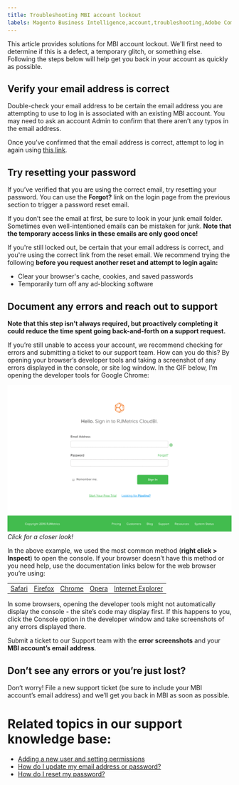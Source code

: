 ```yaml
---
title: Troubleshooting MBI account lockout
labels: Magento Business Intelligence,account,troubleshooting,Adobe Commerce,MBI
---
```


This article provides solutions for MBI account lockout. We'll first need to determine if this is a defect, a temporary glitch, or something else. Following the steps below will help get you back in your account as quickly as possible.

## Verify your email address is correct

Double-check your email address to be certain the email address you are attempting to use to log in is associated with an existing MBI account. You may need to ask an account Admin to confirm that there aren’t any typos in the email address.

Once you’ve confirmed that the email address is correct, attempt to log in again using [this link](https://dashboard.rjmetrics.com/v2/session/create#/).

## Try resetting your password

If you’ve verified that you are using the correct email, try resetting your password. You can use the **Forgot?** link on the login page from the previous section to trigger a password reset email.

If you don’t see the email at first, be sure to look in your junk email folder. Sometimes even well-intentioned emails can be mistaken for junk. **Note that the temporary access links in these emails are only good once!**

If you're still locked out, be certain that your email address is correct, and you're using the correct link from the reset email. We recommend trying the following **before you request another reset and attempt to login again:**

* Clear your browser's cache, cookies, and saved passwords
* Temporarily turn off any ad-blocking software

## Document any errors and reach out to support

 **Note that this step isn’t always required, but proactively completing it could reduce the time spent going back-and-forth on a support request.**

If you’re still unable to access your account, we recommend checking for errors and submitting a ticket to our support team. How can you do this? By opening your browser’s developer tools and taking a screenshot of any errors displayed in the console, or site log window. In the GIF below, I’m opening the developer tools for Google Chrome:

 [
![Opening Chrome's developer tools.](assets/Opening_Chrome_dev_tools.gif)
](assets/Opening_Chrome_dev_tools.gif)   *Click for a closer look!*

In the above example, we used the most common method (**right click > Inspect**) to open the console. If your browser doesn’t have this method or you need help, use the documentation links below for the web browser you’re using:

<table>
<tbody>
<tr>
<td><a href="http://www.technipages.com/mac-os-x-enable-web-inspector-in-safari">Safari</a></td>
<td><a href="https://developer.mozilla.org/en-US/docs/Tools/Web_Console/Opening_the_Web_Console">Firefox</a></td>
<td><a href="https://developers.google.com/web/tools/chrome-devtools/?hl=en">Chrome</a></td>
<td><a href="http://www.opera.com/dragonfly/documentation/">Opera</a></td>
<td><a href="https://msdn.microsoft.com/en-us/library/gg589512(v=vs.85).aspx#OpeningTools">Internet Explorer</a></td>
</tr>
</tbody>
</table>

In some browsers, opening the developer tools might not automatically display the console - the site’s code may display first. If this happens to you, click the Console option in the developer window and take screenshots of any errors displayed there.

Submit a ticket to our Support team with the **error screenshots** and your **MBI account’s email address**.

## Don’t see any errors or you’re just lost?

Don’t worry! File a new support ticket (be sure to include your MBI account’s email address) and we’ll get you back in MBI as soon as possible.

# Related topics in our support knowledge base:

* [Adding a new user and setting permissions](https://support.magento.com/hc/en-us/articles/360016731291-Adding-a-user-account-and-setting-permissions)
* [How do I update my email address or password?](https://support.magento.com/hc/en-us/articles/360016732631-How-do-I-update-my-email-address-or-password-)
* [How do I reset my password?](https://support.magento.com/hc/en-us/articles/360016506432-How-do-I-reset-my-password-)

